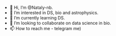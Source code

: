 - 👋 Hi, I’m @Nataly-nb.
- 👀 I’m interested in DS, bio and astrophysics.
- 🌱 I’m currently learning DS.
- 💞️ I’m looking to collaborate on data science in bio.
- 📫 How to reach me - telegram me)

<!---
Nataly-nb/Nataly-nb is a ✨ special ✨ repository because its `README.md` (this file) appears on your GitHub profile.
You can click the Preview link to take a look at your changes.
--->
